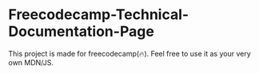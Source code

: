 # Freecodecamp-Technical-Documentation-Page
This project is made for freecodecamp(🔥). Feel free to use it as your very own MDN/JS.
